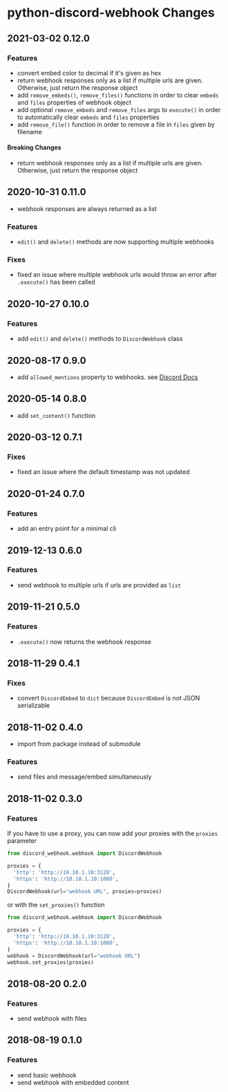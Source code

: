 # python-discord-webhook Changes

## 2021-03-02 0.12.0

### Features
- convert embed color to decimal if it's given as hex
- return webhook responses only as a list if multiple urls are given. Otherwise, just return the response object
- add `remove_embeds()`, `remove_files()` functions in order to clear `embeds` and `files` properties of webhook object
- add optional `remove_embeds` and `remove_files` args to `execute()` in order to automatically clear `embeds` and `files` properties
- add `remove_file()` function in order to remove a file in `files` given by filename

#### Breaking Changes
- return webhook responses only as a list if multiple urls are given. Otherwise, just return the response object

## 2020-10-31 0.11.0
- webhook responses are always returned as a list

### Features
- `edit()` and `delete()` methods are now supporting multiple webhooks

### Fixes
- fixed an issue where multiple webhook urls would throw an error after `.execute()` has been called

## 2020-10-27 0.10.0

### Features
- add `edit()` and `delete()` methods to `DiscordWebhook` class

## 2020-08-17 0.9.0
- add `allowed_mentions` property to webhooks. see [Discord Docs](https://discord.com/developers/docs/resources/channel#allowed-mentions-object)

## 2020-05-14 0.8.0
- add `set_content()` function

## 2020-03-12 0.7.1

### Fixes
- fixed an issue where the default timestamp was not updated

## 2020-01-24 0.7.0

### Features
- add an entry point for a minimal cli

## 2019-12-13 0.6.0

### Features
- send webhook to multiple urls if urls are provided as `list`

## 2019-11-21 0.5.0

### Features
- `.execute()` now returns the webhook response

## 2018-11-29 0.4.1

### Fixes
- convert `DiscordEmbed` to `dict` because `DiscordEmbed` is not JSON serializable

## 2018-11-02 0.4.0

- import from package instead of submodule

### Features
- send files and message/embed simultaneously

## 2018-11-02 0.3.0

### Features
If you have to use a proxy, you can now add your proxies with the `proxies` parameter
```python
from discord_webhook.webhook import DiscordWebhook

proxies = {
  'http': 'http://10.10.1.10:3128',
  'https': 'http://10.10.1.10:1080',
}
DiscordWebhook(url="webhook URL", proxies=proxies)
```
or with the `set_proxies()` function
```python
from discord_webhook.webhook import DiscordWebhook

proxies = {
  'http': 'http://10.10.1.10:3128',
  'https': 'http://10.10.1.10:1080',
}
webhook = DiscordWebhook(url="webhook URL")
webhook.set_proxies(proxies)
```

## 2018-08-20 0.2.0

### Features
- send webhook with files

## 2018-08-19 0.1.0

### Features
- send basic webhook
- send webhook with embedded content


